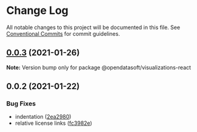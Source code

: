 # Change Log

All notable changes to this project will be documented in this file.
See [Conventional Commits](https://conventionalcommits.org) for commit guidelines.

## [0.0.3](https://github.com/opendatasoft/ods-dataviz-sdk/compare/@opendatasoft/visualizations-react@0.0.2...@opendatasoft/visualizations-react@0.0.3) (2021-01-26)

**Note:** Version bump only for package @opendatasoft/visualizations-react





## 0.0.2 (2021-01-22)


### Bug Fixes

* indentation ([2ea2980](https://github.com/opendatasoft/ods-dataviz-sdk/commit/2ea298032d19790242755bdc989802d7d8895a7c))
* relative license links ([fc3982e](https://github.com/opendatasoft/ods-dataviz-sdk/commit/fc3982e9abd049e91a81632d71bfa0f9cfaa95b1))
